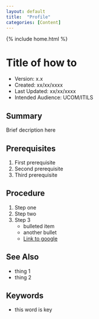 ```yaml
---
layout: default
title:  "Profile"
categories: [Content] 
---
```

{% include home.html %}
# Title of how to
* Version: x.x
* Created: xx/xx/xxxx
* Last Updated: xx/xx/xxxx
* Intended Audience: UCOM/ITILS

## Summary

Brief decription here

## Prerequisites

 1. First prerequisite
 2. Second prerequisite
 3. Third prerequisite

## Procedure

1. Step one
2. Step two
3. Step 3
    * bulleted item
    * another bullet
    * [Link to google](http://www.google.com)

## See Also

* thing 1
* thing 2

## Keywords

* this word is key


